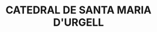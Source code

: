 ---
layout: patrimoni-details
title:  "CATEDRAL DE SANTA MARIA D'URGELL"
alt_title: null
class: "Monument Històric"
area: null
protection: "BCIN"
addition_date: "1936-06-03"
cat_code: "211-MH"
cbp_code: "BCIN CH01"
image: "Catedral.jpg"
card: null
collections: ["patrimoni-arquitectonic", "bcin-existents"]
coordinates:
  - group1:
        - [1.461640250314537, 42.357962739327213]
        - [1.461640558294596, 42.357973174345624]
        - [1.461712036342784, 42.357971838771618]
        - [1.461711369481723, 42.357953054229107]
        - [1.461755255350488, 42.357952808675769]
        - [1.461755062022132, 42.35796073355435]
        - [1.461795573625435, 42.35796044270591]
        - [1.461796344589504, 42.357951899725279]
        - [1.461863855440593, 42.357951762527847]
        - [1.461864219417194, 42.357959903502348]
        - [1.461994616776662, 42.357958941089855]
        - [1.46199495829972, 42.357950705272557]
        - [1.462063317806864, 42.357950370726307]
        - [1.462059347817734, 42.358072776057746]
        - [1.462227529841738, 42.358073780634832]
        - [1.462233008234496, 42.357895277367135]
        - [1.46224079097652, 42.357895059586454]
        - [1.462247645321855, 42.357894847868614]
        - [1.46224769618134, 42.357892762373744]
        - [1.462256162367439, 42.357891624239372]
        - [1.462267051718085, 42.35788916259515]
        - [1.462278257857827, 42.357885244875455]
        - [1.462287930171384, 42.357880785034936]
        - [1.462295498652238, 42.357876088354288]
        - [1.462303383921221, 42.357869935598622]
        - [1.462310152061679, 42.357863454930381]
        - [1.462315151327446, 42.35785741992354]
        - [1.462318752276587, 42.357851053232629]
        - [1.46232224441616, 42.357843381221301]
        - [1.462324854476863, 42.357834393516775]
        - [1.462325313664463, 42.357827098056305]
        - [1.46232496742842, 42.35781822715888]
        - [1.462322629986257, 42.357810268330873]
        - [1.462320520333519, 42.357804503044427]
        - [1.46231689211517, 42.35779756999019]
        - [1.462311722446175, 42.357790407640714]
        - [1.462304037338727, 42.357782585694999]
        - [1.462297212695274, 42.357776965777397]
        - [1.462288408290626, 42.357771788691878]
        - [1.462282225591141, 42.357768680797321]
        - [1.462273172153753, 42.357765065002859]
        - [1.462264659479344, 42.357762343087131]
        - [1.462249963203287, 42.357759433910438]
        - [1.462250553900907, 42.357740979166401]
        - [1.462320324211174, 42.357740454774031]
        - [1.462324979541322, 42.357445740376519]
        - [1.462204805747843, 42.35744478193179]
        - [1.462205780504813, 42.357419047378954]
        - [1.462202567234511, 42.357419133010559]
        - [1.462102063119217, 42.357417463489988]
        - [1.462102094483017, 42.357417463910764]
        - [1.462104699265978, 42.357380128231924]
        - [1.461971312331322, 42.357385924448906]
        - [1.461971230463258, 42.357395515936304]
        - [1.461712261196031, 42.357380358409344]
        - [1.461703103428494, 42.357444437621602]
        - [1.461715163941521, 42.357445851173836]
        - [1.461681035752504, 42.357662981469723]
        - [1.461662109273029, 42.357662927404874]
        - [1.461643494621823, 42.357662581980186]
        - [1.461640054384855, 42.357688300099781]
        - [1.461635391169892, 42.357769911353756]
        - [1.461635669252091, 42.357873806705491]
        - [1.461640250314537, 42.357962739327213]
---